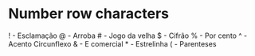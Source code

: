 # Number row characters
! - Esclamação
@ - Arroba
\# - Jogo da velha
$ - Cifrão
% - Por cento
^ - Acento Circunflexo
& - E comercial
\* - Estrelinha
( - Parenteses
